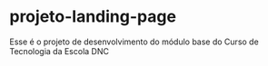 # projeto-landing-page
Esse é o projeto de desenvolvimento do módulo base do Curso de Tecnologia da Escola DNC 
